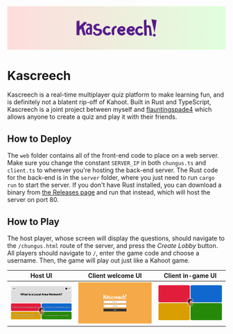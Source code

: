 ![Kascreech Banner](assets/banner.png)

# Kascreech
Kascreech is a real-time multiplayer quiz platform to make learning fun, and is definitely not a blatent rip-off of Kahoot. Built in Rust and TypeScript, Kascreech is a joint project between myself and [flauntingspade4](https://github.com/flauntingspade4) which allows anyone to create a quiz and play it with their friends.

## How to Deploy
The `web` folder contains all of the front-end code to place on a web server. Make sure you change the constant `SERVER_IP` in both `chungus.ts` and `client.ts` to wherever you're hosting the back-end server. The Rust code for the back-end is in the `server` folder, where you just need to run `cargo run` to start the server. If you don't have Rust installed, you can download a binary from [the Releases page](https://github.com/w-henderson/Kascreech/releases) and run that instead, which will host the server on port 80.

## How to Play
The host player, whose screen will display the questions, should navigate to the `/chungus.html` route of the server, and press the *Create Lobby* button. All players should navigate to `/`, enter the game code and choose a username. Then, the game will play out just like a Kahoot game.

| Host UI | Client welcome UI | Client in-game UI |
| --- | --- | --- |
| ![Host screen](assets/screenshot_chungus.png) | ![Client home screen](assets/screenshot_client.png) | ![Client in-game screen](assets/screenshot_client_ingame.png) |
